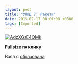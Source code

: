 ```yaml
---
layout: post
title: "УНКД 7: Ракеты"
date: 2015-02-17 00:00:00 +0300
tags: [Imported]
---
```


[![AdzXGaE4QMk](https://vlaim.s3.amazonaws.com/uploads/2015/02/AdzXGaE4QMk.jpg)](https://psv4.vk.me/c609718/u382459/docs/0c16a8683008/Raketymira.png?extra=EpEmfRor-Q8yhIOa912cHTYhrYJLgP1K2XkjU5wJ_7YgUC3kCesvQhKxSh8idqMs3mQGXC0oWgMq2i255bBW5sfB3Q)

**Fullsize по клику**

Взял с [образовача](https://vk.com/obrazovach?w=wall-74404187_89627)